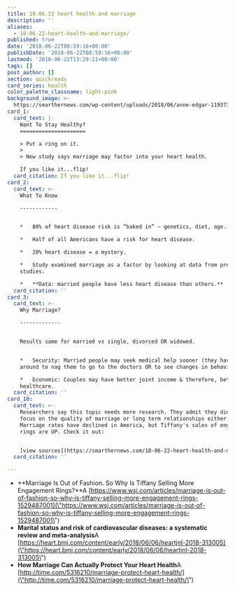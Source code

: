 ```yaml
---
title: 18.06.22 heart health and marriage
description: ''
aliases:
  - 18-06-22-heart-health-and-marriage/
published: true
date: '2018-06-22T08:59:16+00:00'
publishDate: '2018-06-22T08:59:16+00:00'
lastmod: '2018-06-22T13:29:21+00:00'
tags: []
post_author: []
section: quickreads
card_series: health
color_palette_classname: light-pink
background_image: >-
  https://smarthernews.com/wp-content/uploads/2018/06/anne-edgar-119373-unsplash-scaled.jpg
card_1:
  card_text: |-
    Want To Stay Healthy?
    =====================

    > Put a ring on it.
    > 
    > New study says marriage may factor into your heart health.

    If you like it...flip!
  card_citation: If you like it...flip!
card_2:
  card_text: >-
    What To Know

    ------------


    *   80% of heart disease risk is “baked in” – genetics, diet, age.

    *   Half of all Americans have a risk for heart disease.

    *   20% heart disease = a mystery.

    *   Study examined marriage as a factor by looking at data from previous
    studies.

    *   **Data: married people have less heart disease than others.**
  card_citation: ''
card_3:
  card_text: >-
    Why Marriage?

    -------------


    Results same for married vs single, divorced OR widowed.


    *   Security: Married people may seek medical help sooner (they have someone
    around to nag them to go to the doctors OR to see changes in behavior).

    *   Economic: Couples may have better joint income & therefore, better
    healthcare.
  card_citation: ''
card_10:
  card_text: >-
    Researchers say this topic needs more research. They admit they did not
    focus on the quality of marriage or long term relationships either. BTW -
    Marriage rates have declined in America, but Tiffany's sales of engagement
    rings are UP. Check it out:


    [view sources](https://smarthernews.com/18-06-22-heart-health-and-marriage/)
  card_citation: ''

---
```

*   **Marriage Is Out of Fashion. So Why Is Tiffany Selling More Engagement Rings?**A [https://www.wsj.com/articles/marriage-is-out-of-fashion-so-why-is-tiffany-selling-more-engagement-rings-1529487001](\"https://www.wsj.com/articles/marriage-is-out-of-fashion-so-why-is-tiffany-selling-more-engagement-rings-1529487001\")
*   **Marital status and risk of cardiovascular diseases: a systematic review and meta-analysis**A [https://heart.bmj.com/content/early/2018/06/06/heartjnl-2018-313005](\"https://heart.bmj.com/content/early/2018/06/06/heartjnl-2018-313005\")
*   **How Marriage Can Actually Protect Your Heart Health**A [http://time.com/5316210/marriage-protect-heart-health/](\"http://time.com/5316210/marriage-protect-heart-health/\")